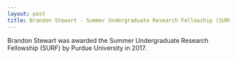 ```yaml
---
layout: post
title: Brandon Stewart - Summer Undergraduate Research Fellowship (SURF)
---
```

Brandon Stewart was awarded the Summer Undergraduate Research Fellowship (SURF) by Purdue University in 2017.
